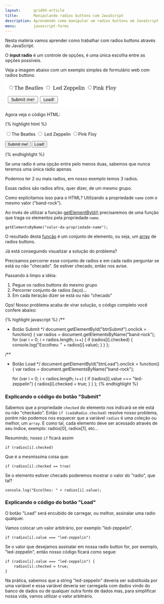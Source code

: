 ```yaml
---
layout:      grid93-article
title:       Manipulando radios buttons com JavaScript
description: Aprendendo como manipular um radios buttons em JavaScript
menu:        javascript-forms
---
```


Nesta matéria vamos aprender como trabalhar com radios buttons através do JavaScript.

O __input radio__ é um controle de opções, é uma única escolha entre as opções possíveis.

Veja a imagem abaixo com um exemplo simples de formulário web com radios buttons.

![imagem ilustrando radios buttons](form-radios-button.png "imagem ilustrando radios buttons")

Agora veja o código HTML:

{% highlight html %}
<!DOCTYPE html>
<html lang="pt-br">
    <head>
        <title>Form de exemplo com radios</title>
        <meta charset="utf-8">
    </head>
    <body>
        <form action="form-action.php" method="post">
            <p>
                <input type="radio" name="band-rock" value="beatles"/>The Beatles
                <input type="radio" name="band-rock" value="led-zeppelin"/> Led Zeppelin
                <input type="radio" name="band-rock" value="pink-floyd"/>Pink Floy
            </p>
            <p>
                <input type="button" id="btnSubmit" value="Submit me!" />
                <input type="button" id="btnLoad" value="Load!" />
            </p>
        </form>
        <script type="text/javascript" src="radios-v1.0.js"></script>
    </body>
</html>
{% endhighlight %}


Se uma radio é uma opção entre pelo menos duas, sabemos que nunca teremos uma única rádio apenas.

Podemos ter 2 ou mais radios, em nosso exemplo temos 3 radios.

Essas radios são radios afins, quer dizer, de um mesmo grupo.

Como explicitamos isso para o HTML? Utilizando a propriedade `name` com o mesmo valor ("band-rock").

Ao invés de utilizar a função [getElementById()](/javascript/refs/getelementbyid/) precisaremos de uma função que traga
os elementos pela propriedade `name`.

    getElementsByName("valor-da-propriedade-name");

O resultado desta [função](/javascript/refs/funcoes) é um conjunto de elemento, ou seja, um 
[array](/javascript/refs/arrays/) de radios buttons.

Já está conseguindo visualizar a solução do problema?

Precisamos percorrer esse conjunto de radios e em cada radio perguntar se está ou não "checado". Se estiver checado, então nos avise.

Passando à limpo a idéia:

1. Pegue os radios buttons do mesmo grupo
2. Percorrer conjunto de radios (laço)...
3. Em cada iteração dizer se está ou não "checado"

Ops! Nosso problema acaba de virar solução, o código completo você confere abaixo:

{% highlight javascript %}
/**
 * Botão Submit
 */
document.getElementById("btnSubmit").onclick = function() {
    var radios = document.getElementsByName("band-rock");
    for (var i = 0; i < radios.length; i++) {
        if (radios[i].checked) {
            console.log("Escolheu: " + radios[i].value);
        }
    }
};

/**
 * Botão Load
 */
document.getElementById("btnLoad").onclick = function() {
    var radios = document.getElementsByName("band-rock");

    for (var i = 0; i < radios.length; i++) {
        if (radios[i].value === "led-zeppelin") {
            radios[i].checked = true;
        }
    }
};
{% endhighlight %}


### Explicando o código do botão "Submit"

Sabemos que a propriedade `checked` do elemento nos indicará se ele está ou não "checkado". Então `if (cadaRadio.checked)`
resolve nosso problema, porém não podemos nos esquecer que a variável `radios` é uma coleção ou melhor, um `array`. E 
como tal, cada elemento deve ser acessado através de seu índice, exemplo: radios[0], radios[1], etc...

Resumindo, nosso `if` ficará assim

    if (radios[i].checked)

Que é a mesmíssima coisa que:

    if (radios[i].checked == true)

Se o elemento estiver checado poderemos mostrar o valor do "radio", que tal?

    console.log("Escolheu: " + radios[i].value);


### Explicando o código do botão "Load"

O botão "Load" será encubido de carregar, ou melhor, assinalar uma radio qualquer.

Vamos colocar um valor arbitrário, por exemplo "led-zeppelin".

    if (radios[i].value === "led-zeppelin")

Se o valor que desejamos assinalar em nossa radio button for, por exemplo, "led-zeppelin", então nosso código ficará 
como segue:

    if (radios[i].value === "led-zeppelin") {
        radios[i].checked = true;
    }

Na prática, sabemos que a string "led-zeppelin" deveria ser substituída por uma variável e essa variável deveria ser
carregada com dados vindo do banco de dados ou de qualquer outra fonte de dados mas, para simplificar nossa vida, 
vamos utilizar o valor arbitrário.